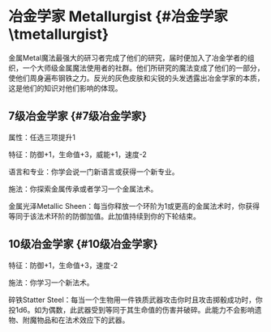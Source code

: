 # 冶金学家 Metallurgist {#冶金学家\\tmetallurgist}

金属Metal魔法最强大的研习者完成了他们的研究，届时便加入了冶金学者的组织，一个大师级金属魔法使用者的社群。他们所研究的魔法变成了他们的一部分，使他们周身遍布钢铁之力。反光的灰色皮肤和尖锐的头发透露出冶金学家的本质，这是他们的知识对他们影响的体现。

## 7级冶金学家 {#7级冶金学家}

属性：任选三项提升1

特征：防御+1，生命值+3，威能+1，速度-2

语言和专业：你学会说一门新语言或获得一个新专业。

施法：你探索金属传承或者学习一个金属法术。

金属光泽Metallic
Sheen：每当你释放一个环阶为1或更高的金属法术时，你获得等同于该法术环阶的防御加值。此加值持续到你的下轮结束。

## 10级冶金学家 {#10级冶金学家}

特征：防御+1，生命值+3，速度-2

施法：你学习一个新法术。

碎铁Statter
Steel：每当一个生物用一件铁质武器攻击你时且攻击掷骰成功时，你投1d6。如为偶数，此武器受到等同于其生命值的伤害并破碎。此能力不会影响遗物、附魔物品和在法术效应下的武器。
